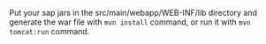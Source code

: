 Put your sap jars in the src/main/webapp/WEB-INF/lib directory and generate the war file with `mvn install` command, or run it with `mvn tomcat:run` command.
